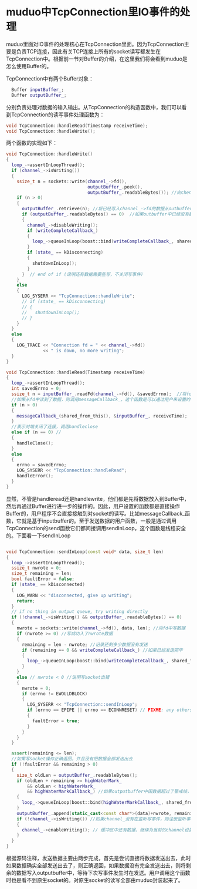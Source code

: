 # muduo中TcpConnection里IO事件的处理

muduo里面对IO事件的处理核心在TcpConnection里面。因为TcpConnection主要是负责TCP连接，因此有关TCP连接上所有的socket读写都发生在TcpConnection中。根据前一节对Buffer的介绍，在这里我们将会看到muduo是怎么使用Buffer的。

TcpConnection中有两个Buffer对象：

```c++
  Buffer inputBuffer_; 
  Buffer outputBuffer_; 
```



分别负责处理对数据的输入输出。从TcpConnection的构造函数中，我们可以看到TcpConnection的读写事件处理函数为：

```c++
void TcpConnection::handleRead(Timestamp receiveTime);
void TcpConnection::handleWrite();
```

两个函数的实现如下：

```c++
void TcpConnection::handleWrite()
{
  loop_->assertInLoopThread();
  if (channel_->isWriting())
  {
    ssize_t n = sockets::write(channel_->fd(),
                               outputBuffer_.peek(),
                               outputBuffer_.readableBytes()); //向chennel_->fd中写数据
    if (n > 0)
    {
      outputBuffer_.retrieve(n); //将已经写入channel_->fd的数据从outbuffer中除去
      if (outputBuffer_.readableBytes() == 0)  //如果outbuffer中已经没有数据了，则将该channel_的写事件从事件循环中去掉
      {
        channel_->disableWriting();
        if (writeCompleteCallback_)
        {
          loop_->queueInLoop(boost::bind(writeCompleteCallback_, shared_from_this()));
        }
        if (state_ == kDisconnecting)
        {
          shutdownInLoop();
        }
      }  // end of if (说明还有数据需要些写，不关闭写事件)
    }
    else
    {
      LOG_SYSERR << "TcpConnection::handleWrite";
      // if (state_ == kDisconnecting)
      // {
      //   shutdownInLoop();
      // }
    }
  }
  else
  {
    LOG_TRACE << "Connection fd = " << channel_->fd()
              << " is down, no more writing";
  }
}

void TcpConnection::handleRead(Timestamp receiveTime)
{
  loop_->assertInLoopThread();
  int savedErrno = 0;
  ssize_t n = inputBuffer_.readFd(channel_->fd(), &savedErrno);  //将fd中的数据读入到inputbuffer中
  //如果从fd中读到了数据，则调用messageCallback_，这个函数是可以通过用户来设置的
  if (n > 0)
  {
    messageCallback_(shared_from_this(), &inputBuffer_, receiveTime); 
  }
  //表示对端关闭了连接，调用handleclose
  else if (n == 0) // 
  {
    handleClose();
  }
  else
  {
    errno = savedErrno;
    LOG_SYSERR << "TcpConnection::handleRead";
    handleError();
  }
}

```

显然，不管是handleread还是handlewrite，他们都是先将数据放入到Buffer中，然后再通过Buffer进行进一步的操作的。因此，用户设置的函数都是直接操作Buffer的，用户程序不会直接接触到对socket的读写。比如messageCallback_函数，它就是基于inputbuffer的。至于发送数据的用户函数，一般是通过调用TcpConnection的send函数它们都间接调用sendInLoop，这个函数是线程安全的。下面看一下sendInLoop


```c++

void TcpConnection::sendInLoop(const void* data, size_t len)
{
  loop_->assertInLoopThread();
  ssize_t nwrote = 0;
  size_t remaining = len;
  bool faultError = false;
  if (state_ == kDisconnected)
  {
    LOG_WARN << "disconnected, give up writing";
    return;
  }
  // if no thing in output queue, try writing directly
  if (!channel_->isWriting() && outputBuffer_.readableBytes() == 0)
  {
    nwrote = sockets::write(channel_->fd(), data, len); //向fd中写数据
    if (nwrote >= 0) //写成功入了nwrote数据
    {
      remaining = len - nwrote; //记录还剩多少数据没有发送
      if (remaining == 0 && writeCompleteCallback_) //如果已经发送完毕
      {
        loop_->queueInLoop(boost::bind(writeCompleteCallback_, shared_from_this()));
      }
    }
    else // nwrote < 0 //说明写socket出错
    {
      nwrote = 0;
      if (errno != EWOULDBLOCK)
      {
        LOG_SYSERR << "TcpConnection::sendInLoop";
        if (errno == EPIPE || errno == ECONNRESET) // FIXME: any others?
        {
          faultError = true;
        }
      }
    }
  }

  assert(remaining <= len);
  //如果写socket操作正确返回，并且没有把数据全部发送出去
  if (!faultError && remaining > 0)
  {
    size_t oldLen = outputBuffer_.readableBytes(); 
    if (oldLen + remaining >= highWaterMark_
        && oldLen < highWaterMark_
        && highWaterMarkCallback_) //如果outputbuffer中国数据超过了警戒线，则调用highWaterMarkCallback_函数
    {
      loop_->queueInLoop(boost::bind(highWaterMarkCallback_, shared_from_this(), oldLen + remaining));
    }
    outputBuffer_.append(static_cast<const char*>(data)+nwrote, remaining); //将剩余的数据放入到outputbuffer中
    if (!channel_->isWriting()) //如果channel_没有在监听写事件，则注册监听事件，因为现在有数据等代写。
    {
      channel_->enableWriting(); // 缓冲区中还有数据，继续为当前的channel设置可写事件
    }
  }
}

```

根据源码注释，发送数据主要由两步完成，首先是尝试直接将数据发送出去，此时如果数据确实全部发送出去了，则正确返回，如果数据没有完全发送出去，则将剩余的数据写入outputbuffer中，等待下次写事件发生时在发送。用户调用这个函数时也是看不到原生socket的。对原生socket的读写全部由muduo封装起来了。
